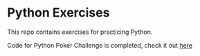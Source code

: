 # Python Exercises
This repo contains exercises for practicing Python.

Code for Python Poker Challenge is completed, check it out [here](python_programming_challenge.ipynb)
